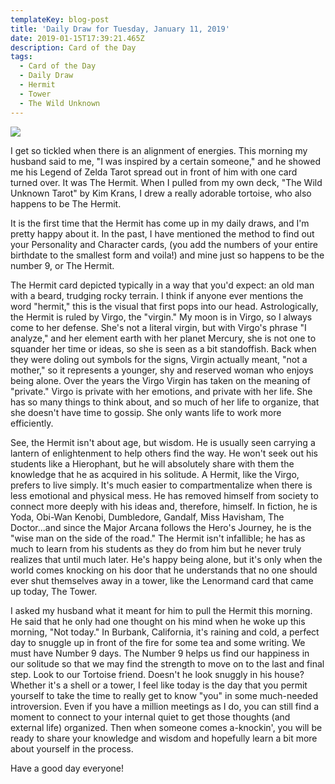 ```yaml
---
templateKey: blog-post
title: 'Daily Draw for Tuesday, January 11, 2019'
date: 2019-01-15T17:39:21.465Z
description: Card of the Day
tags:
  - Card of the Day
  - Daily Draw
  - Hermit
  - Tower
  - The Wild Unknown
---
```





![](/img/img_9380.jpg)

I get so tickled when there is an alignment of energies. This morning my husband said to me, "I was inspired by a certain someone," and he showed me his Legend of Zelda Tarot spread out in front of him with one card turned over. It was The Hermit. When I pulled from my own deck, "The Wild Unknown Tarot" by Kim Krans, I  drew a really adorable tortoise, who also happens to be The Hermit.  



It is the first time that the Hermit has come up in my daily draws, and I'm pretty happy about it. In the past, I have mentioned the method to find out your Personality and Character cards, (you add the numbers of your entire birthdate to the smallest form and voila!) and mine just so happens to be the number 9, or The Hermit.



The Hermit card depicted typically in a way that you'd expect:  an old man with a beard, trudging rocky terrain. I think if anyone ever mentions the word "hermit," this is the visual that first pops into our head. Astrologically, the Hermit is ruled by Virgo, the "virgin." My moon is in Virgo, so I always come to her defense. She's not a literal virgin, but with Virgo's phrase "I analyze," and her element earth with her planet Mercury, she is not one to squander her time or ideas, so she is seen as a bit standoffish. Back when they were doling out symbols for the signs, Virgin actually meant, "not a mother," so it represents a younger, shy and reserved woman who enjoys being alone. Over the years the Virgo Virgin has taken on the meaning of "private." Virgo is private with her emotions, and private with her life. She has so many things to think about, and so much of her life to organize, that she doesn't have time to gossip. She only wants life to work more efficiently. 



See, the Hermit isn't about age, but wisdom. He is usually seen carrying a lantern of enlightenment to help others find the way. He won't seek out his students like a Hierophant, but he will absolutely share with them the knowledge that he as acquired in his solitude. A Hermit, like the Virgo, prefers to live simply. It's much easier to compartmentalize when there is less emotional and physical mess. He has removed himself from society to connect more deeply with his ideas and, therefore, himself. In fiction, he is Yoda, Obi-Wan Kenobi, Dumbledore, Gandalf, Miss Havisham, The Doctor...and since the Major Arcana follows the Hero's Journey, he is the "wise man on the side of the road." The Hermit isn't infallible; he has as much to learn from his students as they do from him but he never truly realizes that until much later. He's happy being alone, but it's only when the world comes knocking on his door that he understands that no one should ever shut themselves away in a tower, like the Lenormand card that came up today, The Tower.  



I asked my husband what it meant for him to pull the Hermit this morning. He said that he only had one thought on his mind when he woke up this morning, "Not today." In Burbank, California, it's raining and cold, a perfect day to snuggle up in front of the fire for some tea and some writing. We must have Number 9 days. The Number 9 helps us find our happiness in our solitude so that we may find the strength to move on to the last and final step. Look to our Tortoise friend. Doesn't he look snuggly in his house? Whether it's a shell or a tower, I feel like today is the day that you permit yourself to take the time to really get to know "you" in some much-needed introversion.  Even if you have a million meetings as I do, you can still find a moment to connect to your internal quiet to get those thoughts (and external life) organized.  Then when someone comes a-knockin', you will be ready to share your knowledge and wisdom and hopefully learn a bit more about yourself in the process. 



Have a good day everyone!
